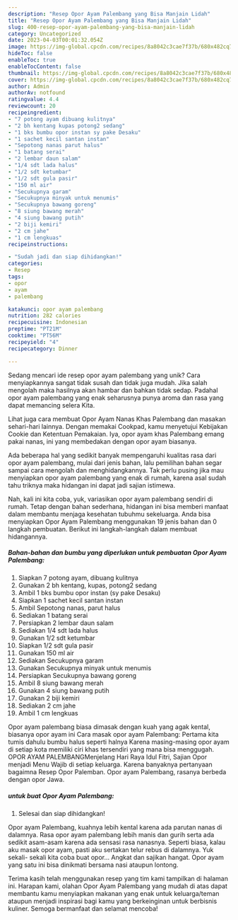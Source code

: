 ```yaml
---
description: "Resep Opor Ayam Palembang yang Bisa Manjain Lidah"
title: "Resep Opor Ayam Palembang yang Bisa Manjain Lidah"
slug: 400-resep-opor-ayam-palembang-yang-bisa-manjain-lidah
category: Uncategorized
date: 2023-04-03T00:01:32.054Z
image: https://img-global.cpcdn.com/recipes/8a8042c3cae7f37b/680x482cq70/opor-ayam-palembang-foto-resep-utama.jpg
hideToc: false
enableToc: true
enableTocContent: false
thumbnail: https://img-global.cpcdn.com/recipes/8a8042c3cae7f37b/680x482cq70/opor-ayam-palembang-foto-resep-utama.jpg
cover: https://img-global.cpcdn.com/recipes/8a8042c3cae7f37b/680x482cq70/opor-ayam-palembang-foto-resep-utama.jpg
author: Admin
authorAv: notfound
ratingvalue: 4.4
reviewcount: 20
recipeingredient:
- "7 potong ayam dibuang kulitnya"
- "2 bh kentang kupas potong2 sedang"
- "1 bks bumbu opor instan sy pake Desaku"
- "1 sachet kecil santan instan"
- "Sepotong nanas parut halus"
- "1 batang serai"
- "2 lembar daun salam"
- "1/4 sdt lada halus"
- "1/2 sdt ketumbar"
- "1/2 sdt gula pasir"
- "150 ml air"
- "Secukupnya garam"
- "Secukupnya minyak untuk menumis"
- "Secukupnya bawang goreng"
- "8 siung bawang merah"
- "4 siung bawang putih"
- "2 biji kemiri"
- "2 cm jahe"
- "1 cm lengkuas"
recipeinstructions:

- "Sudah jadi dan siap dihidangkan!"
categories:
- Resep
tags:
- opor
- ayam
- palembang

katakunci: opor ayam palembang 
nutrition: 282 calories
recipecuisine: Indonesian
preptime: "PT21M"
cooktime: "PT56M"
recipeyield: "4"
recipecategory: Dinner

---
```





Sedang mencari ide resep opor ayam palembang yang unik? Cara menyiapkannya sangat tidak susah dan tidak juga mudah. Jika salah mengolah maka hasilnya akan hambar dan bahkan tidak sedap. Padahal opor ayam palembang yang enak seharusnya punya aroma dan rasa yang dapat memancing selera Kita.





Lihat juga cara membuat Opor Ayam Nanas Khas Palembang dan masakan sehari-hari lainnya. Dengan memakai Cookpad, kamu menyetujui Kebijakan Cookie dan Ketentuan Pemakaian. Iya, opor ayam khas Palembang emang pakai nanas, ini yang membedakan dengan opor ayam biasanya.

Ada beberapa hal yang sedikit banyak mempengaruhi kualitas rasa dari opor ayam palembang, mulai dari jenis bahan, lalu pemilihan bahan segar sampai cara mengolah dan menghidangkannya. Tak perlu pusing jika mau menyiapkan opor ayam palembang yang enak di rumah, karena asal sudah tahu triknya maka hidangan ini dapat jadi sajian istimewa.






Nah, kali ini kita coba, yuk, variasikan opor ayam palembang sendiri di rumah. Tetap dengan bahan sederhana, hidangan ini bisa memberi manfaat dalam membantu menjaga kesehatan tubuhmu sekeluarga. Anda bisa menyiapkan Opor Ayam Palembang menggunakan 19 jenis bahan dan 0 langkah pembuatan. Berikut ini langkah-langkah dalam membuat hidangannya.

<!--inarticleads1-->

##### Bahan-bahan dan bumbu yang diperlukan untuk pembuatan Opor Ayam Palembang:

1. Siapkan 7 potong ayam, dibuang kulitnya
1. Gunakan 2 bh kentang, kupas, potong2 sedang
1. Ambil 1 bks bumbu opor instan (sy pake Desaku)
1. Siapkan 1 sachet kecil santan instan
1. Ambil Sepotong nanas, parut halus
1. Sediakan 1 batang serai
1. Persiapkan 2 lembar daun salam
1. Sediakan 1/4 sdt lada halus
1. Gunakan 1/2 sdt ketumbar
1. Siapkan 1/2 sdt gula pasir
1. Gunakan 150 ml air
1. Sediakan Secukupnya garam
1. Gunakan Secukupnya minyak untuk menumis
1. Persiapkan Secukupnya bawang goreng
1. Ambil 8 siung bawang merah
1. Gunakan 4 siung bawang putih
1. Gunakan 2 biji kemiri
1. Sediakan 2 cm jahe
1. Ambil 1 cm lengkuas


Opor ayam palembang biasa dimasak dengan kuah yang agak kental, biasanya opor ayam ini Cara masak opor ayam Palembang: Pertama kita tumis dahulu bumbu halus seperti halnya Karena masing-masing opor ayam di setiap kota memiliki ciri khas tersendiri yang mana bisa menggugah. OPOR AYAM PALEMBANGMenjelang Hari Raya Idul Fitri, Sajian Opor menjadi Menu Wajib di setiap keluarga. Karena banyaknya pertanyaan bagaimna Resep Opor Palemban. Opor ayam Palembang, rasanya berbeda dengan opor Jawa. 

<!--inarticleads2-->

#####  untuk buat Opor Ayam Palembang:


1. Selesai dan siap dihidangkan!

Opor ayam Palembang, kuahnya lebih kental karena ada parutan nanas di dalamnya. Rasa opor ayam palembang lebih manis dan gurih serta ada sedikit asam-asam karena ada sensasi rasa nanasnya. Seperti biasa, kalau aku masak opor ayam, pasti aku sertakan telur rebus di dalamnya. Yuk sekali- sekali kita coba buat opor… Angkat dan sajikan hangat. Opor ayam yang satu ini bisa dinikmati bersama nasi ataupun lontong. 

Terima kasih telah menggunakan resep yang tim kami tampilkan di halaman ini. Harapan kami, olahan Opor Ayam Palembang yang mudah di atas dapat membantu kamu menyiapkan makanan yang enak untuk keluarga/teman ataupun menjadi inspirasi bagi kamu yang berkeinginan untuk berbisnis kuliner. Semoga bermanfaat dan selamat mencoba!
